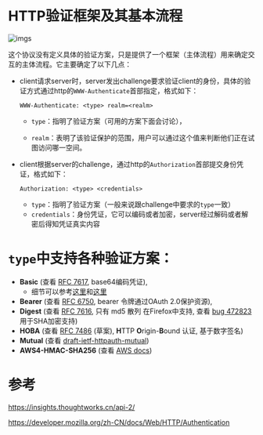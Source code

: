 # HTTP验证框架及其基本流程

![imgs](https://developer.mozilla.org/en-US/docs/Web/HTTP/Authentication/http-auth-sequence-diagram.png)



这个协议没有定义具体的验证方案，只是提供了一个框架（主体流程）用来确定交互的主体流程。它主要确定了以下几点：

* client请求server时，server发出challenge要求验证client的身份，具体的验证方式通过http的`WWW-Authenticate`首部指定，格式如下：

  ```http
  WWW-Authenticate: <type> realm=<realm>
  ```

  * `type`：指明了验证方案（可用的方案下面会讨论），

  * `realm`：表明了该验证保护的范围，用户可以通过这个值来判断他们正在试图访问哪一空间。

* client根据server的challenge，通过http的`Authorization`首部提交身份凭证，格式如下：

  ```http
  Authorization: <type> <credentials>
  ```

  * `type`：指明了验证方案（一般来说跟challenge中要求的`type`一致）
  * `credentials`：身份凭证，它可以编码或者加密，server经过解码或者解密后得知凭证真实内容

  





# `type`中支持各种验证方案：

- **Basic** (查看 [RFC 7617](https://tools.ietf.org/html/rfc7617), base64编码凭证),
  - 细节可以参考[这里](https://zh.m.wikipedia.org/zh-hans/HTTP%E5%9F%BA%E6%9C%AC%E8%AE%A4%E8%AF%81)和[这里](https://en.wikipedia.org/wiki/Basic_access_authentication)
- **Bearer** (查看 [RFC 6750](https://tools.ietf.org/html/rfc6750), bearer 令牌通过OAuth 2.0保护资源),
- **Digest** (查看 [RFC 7616](https://tools.ietf.org/html/rfc7616), 只有 md5 散列 在Firefox中支持, 查看 [bug 472823](https://bugzilla.mozilla.org/show_bug.cgi?id=472823) 用于SHA加密支持)
- **HOBA** (查看 [RFC 7486](https://tools.ietf.org/html/rfc7486) (草案), **H**TTP **O**rigin-**B**ound 认证, 基于数字签名)
- **Mutual** (查看 [draft-ietf-httpauth-mutual](https://tools.ietf.org/html/draft-ietf-httpauth-mutual-11))
- **AWS4-HMAC-SHA256** (查看 [AWS docs](https://docs.aws.amazon.com/AmazonS3/latest/API/sigv4-auth-using-authorization-header.html))







# 参考

https://insights.thoughtworks.cn/api-2/

https://developer.mozilla.org/zh-CN/docs/Web/HTTP/Authentication